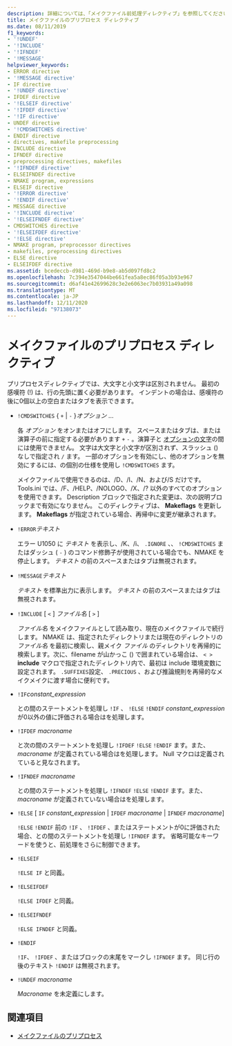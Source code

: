 ```yaml
---
description: 詳細については、「メイクファイル前処理ディレクティブ」を参照してください。
title: メイクファイルのプリプロセス ディレクティブ
ms.date: 08/11/2019
f1_keywords:
- '!UNDEF'
- '!INCLUDE'
- '!IFNDEF'
- '!MESSAGE'
helpviewer_keywords:
- ERROR directive
- '!MESSAGE directive'
- IF directive
- '!UNDEF directive'
- IFDEF directive
- '!ELSEIF directive'
- '!IFDEF directive'
- '!IF directive'
- UNDEF directive
- '!CMDSWITCHES directive'
- ENDIF directive
- directives, makefile preprocessing
- INCLUDE directive
- IFNDEF directive
- preprocessing directives, makefiles
- '!IFNDEF directive'
- ELSEIFNDEF directive
- NMAKE program, expressions
- ELSEIF directive
- '!ERROR directive'
- '!ENDIF directive'
- MESSAGE directive
- '!INCLUDE directive'
- '!ELSEIFNDEF directive'
- CMDSWITCHES directive
- '!ELSEIFDEF directive'
- '!ELSE directive'
- NMAKE program, preprocessor directives
- makefiles, preprocessing directives
- ELSE directive
- ELSEIFDEF directive
ms.assetid: bcedeccb-d981-469d-b9e8-ab5d097fd8c2
ms.openlocfilehash: 7c394e3547044be661fea5a8ec86f05a3b93e967
ms.sourcegitcommit: d6af41e42699628c3e2e6063ec7b03931a49a098
ms.translationtype: MT
ms.contentlocale: ja-JP
ms.lasthandoff: 12/11/2020
ms.locfileid: "97138073"
---
```

# <a name="makefile-preprocessing-directives"></a>メイクファイルのプリプロセス ディレクティブ

プリプロセスディレクティブでは、大文字と小文字は区別されません。 最初の感嘆符 (!) は、行の先頭に置く必要があります。 インデントの場合は、感嘆符の後に0個以上の空白またはタブを表示できます。

- `!CMDSWITCHES` { `+` &#124; `-` }*オプション* ...

   各 *オプション* をオンまたはオフにします。 スペースまたはタブは、または演算子の前に指定する必要があります `+` `-` 。演算子と [オプションの文字](running-nmake.md#nmake-options)の間には使用できません。 文字は大文字と小文字が区別されず、スラッシュ () なしで指定され `/` ます。 一部のオプションを有効にし、他のオプションを無効にするには、の個別の仕様を使用し `!CMDSWITCHES` ます。

   メイクファイルで使用できるのは、/D、/I、/N、および/S だけです。 Tools.ini では、/F、/HELP、/NOLOGO、/X、/? 以外のすべてのオプションを使用できます。 Description ブロックで指定された変更は、次の説明ブロックまで有効になりません。 このディレクティブは、 **Makeflags** を更新します。 **Makeflags** が指定されている場合、再帰中に変更が継承されます。

- `!ERROR`*テキスト*

   エラー U1050 に *テキスト* を表示し、/K、/i、 `.IGNORE` 、、 `!CMDSWITCHES` またはダッシュ ( `-` ) のコマンド修飾子が使用されている場合でも、NMAKE を停止します。 *テキスト* の前のスペースまたはタブは無視されます。

- `!MESSAGE`*テキスト*

   *テキスト* を標準出力に表示します。 *テキスト* の前のスペースまたはタブは無視されます。

- `!INCLUDE` [ `<` ] *ファイル名* [ `>` ]

   *ファイル名* をメイクファイルとして読み取り、現在のメイクファイルで続行します。 NMAKE は、指定されたディレクトリまたは現在のディレクトリの *ファイル名* を最初に検索し、親メイク *ファイル* のディレクトリを再帰的に検索します。次に、filename が山かっこ () で囲まれている場合は、 `< >` **include** マクロで指定されたディレクトリ内で、最初は include 環境変数に設定されます。 `.SUFFIXES`設定、 `.PRECIOUS` 、および推論規則を再帰的なメイクメイクに渡す場合に便利です。

- `!IF`*constant_expression*

   との間のステートメントを処理し `!IF` 、 `!ELSE` `!ENDIF` *constant_expression* が0以外の値に評価される場合はを処理します。

- `!IFDEF` *macroname*

   と次の間のステートメントを処理し `!IFDEF` `!ELSE` `!ENDIF` ます。また、 *macroname* が定義されている場合はを処理します。 Null マクロは定義されていると見なされます。

- `!IFNDEF` *macroname*

   との間のステートメントを処理し `!IFNDEF` `!ELSE` `!ENDIF` ます。また、 *macroname* が定義されていない場合はを処理します。

- `!ELSE` [ `IF` *constant_expression* &#124; `IFDEF` *macroname* &#124; `IFNDEF` *macroname*]

   `!ELSE` `!ENDIF` 前の `!IF` 、 `!IFDEF` 、またはステートメントが0に評価された場合、との間のステートメントを処理し `!IFNDEF` ます。 省略可能なキーワードを使うと、前処理をさらに制御できます。

- `!ELSEIF`

   `!ELSE IF` と同義。

- `!ELSEIFDEF`

   `!ELSE IFDEF` と同義。

- `!ELSEIFNDEF`

   `!ELSE IFNDEF` と同義。

- `!ENDIF`

   `!IF`、 `!IFDEF` 、またはブロックの末尾をマークし `!IFNDEF` ます。 同じ行の後のテキスト `!ENDIF` は無視されます。

- `!UNDEF` *macroname*

   *Macroname* を未定義にします。

## <a name="see-also"></a>関連項目

- [メイクファイルのプリプロセス](makefile-preprocessing.md)
